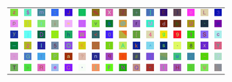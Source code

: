 <table>
<tr>
<td><img src="7A.gif"></td>
<td><img src="24.gif"></td>
<td><img src="6D.gif"></td>
<td><img src="3A.gif"></td>
<td><img src="4A.gif"></td>
<td><img src="3B.gif"></td>
<td><img src="25.gif"></td>
<td><img src="58.gif"></td>
<td><img src="5A.gif"></td>
<td><img src="2B.gif"></td>
<td><img src="5D.gif"></td>
<td><img src="45.gif"></td>
<td><img src="29.gif"></td>
<td><img src="6F.gif"></td>
<td><img src="4C.gif"></td>
<td><img src="33.gif"></td>
</tr>
<tr>
<td><img src="70.gif"></td>
<td><img src="7D.gif"></td>
<td><img src="74.gif"></td>
<td><img src="69.gif"></td>
<td><img src="3D.gif"></td>
<td><img src="6C.gif"></td>
<td><img src="76.gif"></td>
<td><img src="26.gif"></td>
<td><img src="40.gif"></td>
<td><img src="72.gif"></td>
<td><img src="4D.gif"></td>
<td><img src="64.gif"></td>
<td><img src="62.gif"></td>
<td><img src="55.gif"></td>
<td><img src="60.gif"></td>
<td><img src="77.gif"></td>
</tr>
<tr>
<td><img src="79.gif"></td>
<td><img src="6A.gif"></td>
<td><img src="44.gif"></td>
<td><img src="2F.gif"></td>
<td><img src="68.gif"></td>
<td><img src="57.gif"></td>
<td><img src="3C.gif"></td>
<td><img src="30.gif"></td>
<td><img src="gr2.gif"></td>
<td><img src="5B.gif"></td>
<td><img src="34.gif"></td>
<td><img src="67.gif"></td>
<td><img src="39.gif"></td>
<td><img src="31.gif"></td>
<td><img src="53.gif"></td>
<td><img src="63.gif"></td>
</tr>
<tr>
<td><img src="5F.gif"></td>
<td><img src="32.gif"></td>
<td><img src="49.gif"></td>
<td><img src="35.gif"></td>
<td><img src="4F.gif"></td>
<td><img src="4B.gif"></td>
<td><img src="2D.gif"></td>
<td><img src="21.gif"></td>
<td><img src="41.gif"></td>
<td><img src="6B.gif"></td>
<td><img src="5E.gif"></td>
<td><img src="73.gif"></td>
<td><img src="2E.gif"></td>
<td><img src="38.gif"></td>
<td><img src="78.gif"></td>
<td><img src="59.gif"></td>
</tr>
<tr>
<td><img src="2A.gif"></td>
<td><img src="47.gif"></td>
<td><img src="66.gif"></td>
<td><img src="50.gif"></td>
<td><img src="61.gif"></td>
<td><img src="3F.gif"></td>
<td><img src="6E.gif"></td>
<td><img src="71.gif"></td>
<td><img src="36.gif"></td>
<td><img src="23.gif"></td>
<td><img src="7C.gif"></td>
<td><img src="gr3.gif"></td>
<td><img src="75.gif"></td>
<td><img src="2C.gif"></td>
<td><img src="7E.gif"></td>
<td><img src="37.gif"></td>
</tr>
<tr>
<td><img src="54.gif"></td>
<td><img src="3E.gif"></td>
<td><img src="52.gif"></td>
<td><img src="65.gif"></td>
<td><img src="43.gif"></td>
<td><img src="27.gif"></td>
<td><img src="7B.gif"></td>
<td><img src="46.gif"></td>
<td><img src="4E.gif"></td>
<td><img src="51.gif"></td>
<td><img src="22.gif"></td>
<td><img src="28.gif"></td>
<td><img src="48.gif"></td>
<td><img src="42.gif"></td>
<td><img src="56.gif"></td>
<td><img src="gr1.gif"></td>
</tr>
</table>
